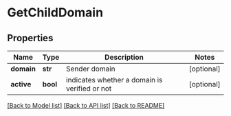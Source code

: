 # GetChildDomain

## Properties
Name | Type | Description | Notes
------------ | ------------- | ------------- | -------------
**domain** | **str** | Sender domain | [optional] 
**active** | **bool** | indicates whether a domain is verified or not | [optional] 

[[Back to Model list]](../README.md#documentation-for-models) [[Back to API list]](../README.md#documentation-for-api-endpoints) [[Back to README]](../README.md)


